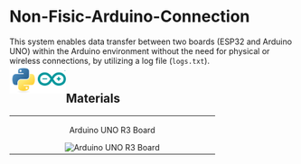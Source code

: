 # Non-Fisic-Arduino-Connection

This system enables data transfer between two boards (ESP32 and Arduino UNO) within the Arduino environment without the need for physical or wireless connections, by utilizing a log file (`logs.txt`).
<br>
<img align="left" alt="Python" width="50px" src="https://raw.githubusercontent.com/devicons/devicon/master/icons/python/python-original.svg"/>
<img align="left" alt="Arduino" width="50px" src="https://raw.githubusercontent.com/devicons/devicon/master/icons/arduino/arduino-original.svg"/>
<br>

## Materials

<div>
  <table>
    <tr>
      <td width="50%">
        <div align="center">
        <p> Arduino UNO R3 Board</p>
        <img src="https://i.ibb.co/nR6ZPp4/71z22c-RPee-L.jpg" width="400" alt="Arduino UNO R3 Board">
        </div>
      </td>
    </tr>
  </table>
</div>
